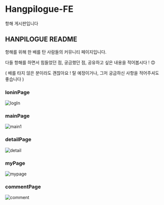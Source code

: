 # Hangpilogue-FE
항해 게시판입니다

## HANPILOGUE README

항해를 위해 한 배를 탄 사람들의 커뮤니티 페이지입니다.

다들 항해를 하면서 힘들었던 점, 궁금했던 점, 공유하고 싶은 내용을 적어봅시다 ! 😊

( 배를 타지 않은 분이라도 괜찮아요 ! 탈 예정이거나, 그저 궁금하신 사항을 적어주셔도 좋습니다 )

### loninPage
![logIn](https://user-images.githubusercontent.com/107829027/185379715-715fa326-d2fb-4cc8-bd91-8eb7b0d30656.png)

### mainPage
![main1](https://user-images.githubusercontent.com/107829027/185379807-5cbd1014-4c2e-40ef-adf8-759bdef6ec19.png)

### detailPage

![detail](https://user-images.githubusercontent.com/107829027/185379880-c92d8ef9-63ef-4891-b2f0-f7f769fa8921.png)

### myPage
![mypage](https://user-images.githubusercontent.com/107829027/185379889-c0ec360f-7b9b-421b-94fe-a0e293f843cf.png)

### commentPage
![comment](https://user-images.githubusercontent.com/107829027/185379961-cb18f4b3-12a7-42b6-bc14-d7aadaf14879.png)
